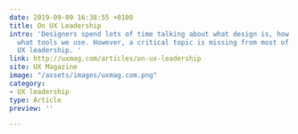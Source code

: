 ```yaml
---
date: 2019-09-09 16:38:55 +0100
title: On UX Leadership
intro: 'Designers spend lots of time talking about what design is, how we do it, and
  what tools we use. However, a critical topic is missing from most of these conversations:
  UX leadership. '
link: http://uxmag.com/articles/on-ux-leadership
site: UX Magazine
image: "/assets/images/uxmag.com.png"
category:
- UX leadership
type: Article
preview: ''

---
```


